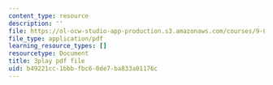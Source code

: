 ```yaml
---
content_type: resource
description: ''
file: https://ol-ocw-studio-app-production.s3.amazonaws.com/courses/9-00-introduction-to-psychology-fall-2004/b49221cc1bbbfbc60de7ba833a01176c_10496.pdf
file_type: application/pdf
learning_resource_types: []
resourcetype: Document
title: 3play pdf file
uid: b49221cc-1bbb-fbc6-0de7-ba833a01176c
---
```

